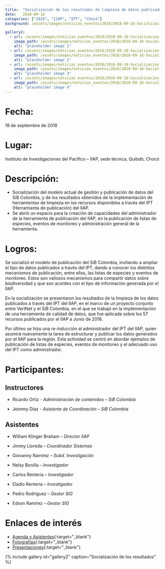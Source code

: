 ```yaml
---
title:  "Socialización de los resultados de limpieza de datos publicados a través del ipt del IIAP"
date:   2018-09-18
categories: ["2018", "IIAP", "IPT", "Chocó"]
background: /assets/images/noticias_eventos/2018/2018-09-18-Socializacion-resultados-ipt-IIAP-01.jpg

gallery2:
  - url: /assets/images/noticias_eventos/2018/2018-09-18-Socializacion-resultados-ipt-IIAP-02.jpg
    image_path: /assets/images/noticias_eventos/2018/2018-09-18-Socializacion-resultados-ipt-IIAP-06.jpg
    alt: "placeholder image 1"
  - url: /assets/images/noticias_eventos/2018/2018-09-18-Socializacion-resultados-ipt-IIAP-03.jpg
    image_path: /assets/images/noticias_eventos/2018/2018-09-18-Socializacion-resultados-ipt-IIAP-07.jpg
    alt: "placeholder image 2"
  - url: /assets/images/noticias_eventos/2018/2018-09-18-Socializacion-resultados-ipt-IIAP-04.jpg
    image_path: /assets/images/noticias_eventos/2018/2018-09-18-Socializacion-resultados-ipt-IIAP-08.jpg
    alt: "placeholder image 3"
  - url: /assets/images/noticias_eventos/2018/2018-09-18-Socializacion-resultados-ipt-IIAP-05.jpg
    image_path: /assets/images/noticias_eventos/2018/2018-09-18-Socializacion-resultados-ipt-IIAP-09.jpg
    alt: "placeholder image 4"
---
```


# Fecha:  
18 de septiembre de 2018  

# Lugar:  
Instituto de Investigaciones del Pacífico – IIAP, sede técnica, Quibdó, Chocó

# Descripción:  
+ Socialización del modelo actual de gestión y publicación de datos del SiB Colombia, y de los resultados obtenidos de la implementación de herramientas de limpieza en los recursos disponibles a través del IPT (Herramienta de publicación)  del IIAP.
+ Se abrió un espacio para la creación de capacidades del administrador de la herramienta de publicación del IIAP, en la publicación de listas de especies, eventos de monitoreo y administración general de la herramienta.
 

# Logros:  
Se socializó el modelo de publicación del SiB Colombia, invitando a ampliar el tipo de datos publicados a través del IPT, dando a conocer los distintos mecanismos de publicación, entre ellos, las listas de especies y eventos de monitoreo. Estos son valiosos mecanismos para compartir datos sobre biodiversidad y que son acordes con el tipo de información generada por el IIAP.  

En la socialización se presentaron los resultados de la limpieza de los datos publicados a través del IPT del IIAP, en el marco de un proyecto conjunto entre VertNet y el SiB Colombia, en el que se trabajó en la implementación de una herramienta de calidad de datos, que fue aplicada sobre los 57 recursos publicados por el IIAP a Junio de 2018.  

Por último se hizo una re-inducción al administrador del IPT del IIAP, quien asumirá nuevamente la tarea de estructurar y publicar los datos generados por el IIAP para la región. Esta actividad se centró en abordar ejemplos de publicación de listas de especies, eventos de monitoreo y el adecuado uso del IPT como administrador.  


# Participantes:  

## Instructores  

+ Ricardo Ortiz - *Administración de contenidos – SiB Colombia*

+ Jeimmy Díaz - *Asistente de Coordinación – SiB Colombia*

## Asistentes  
- William Klinger Braham – *Director IIAP*

- Jimmy Lloreda – *Coordinador Sistemas*

- Giovanny  Ramírez – *Subd. Investigación*

- Nelsy Bonilla – *Investigador*

- Carlos Rentería – *Investigador*

- Eladio Rentería – *Investigador*

- Pedro Rodríguez – *Gestor SIG*

- Edson Ramírez – *Gestor SIG*

# Enlaces de interés

* [Agenda y Asistentes](https://drive.google.com/drive/folders/18NZ92OQEdekl1SY6uqNc1QljvO0VXzmz?usp=sharing){:target="_blank"}
* [Fotografías](https://drive.google.com/drive/folders/1DNs8glSsGeyTa4RqSGd_ynZ_AfESkSNg?usp=sharing){:target="_blank"}
* [Presentaciones](https://drive.google.com/drive/folders/1e5vhfgqjTBZFGS0VqPS2Ke-Duc3ER49J?usp=sharing){:target="_blank"}


{% include gallery id="gallery2" caption="Socialización de los resultados" %}
